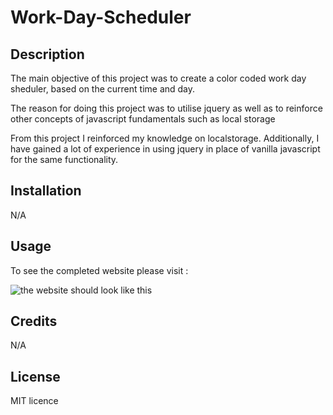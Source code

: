 # Work-Day-Scheduler 

## Description
The main objective of this project was to create a color coded work day sheduler, based on the current time and day.

The reason for doing this project was to utilise jquery as well as to reinforce other concepts of javascript fundamentals such as local storage

From this project I reinforced my knowledge on localstorage. Additionally, I have gained a lot of experience in using jquery in place of vanilla javascript for the same
functionality.
## Installation

N/A 

## Usage

To see the completed website please visit : 


![the website should look like this](assets/Screenshot.jpeg)

## Credits
N/A

## License
MIT licence 

